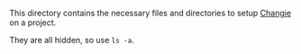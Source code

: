 This directory contains the necessary files and directories to setup [Changie](https://github.com/miniscruff/changie) on a project.

They are all hidden, so use `ls -a`.
